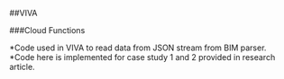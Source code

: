 ##VIVA

###Cloud Functions

*Code used in VIVA to read data from JSON stream from BIM parser. 
*Code here is implemented for case study 1 and 2 provided in research article. 
